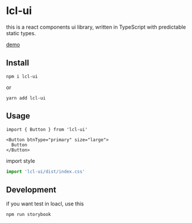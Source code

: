 # lcl-ui

this is a react components ui library, written in TypeScript with predictable static types.

[demo](https://louis61619.github.io/base-ui/?path=/story/introduction--page)

## Install

```shell
npm i lcl-ui
```

or

```shell
yarn add lcl-ui
```

## Usage

```
import { Button } from 'lcl-ui'

<Button btnType="primary" size="large">
  Button
</Button>
```

import style

```js
import 'lcl-ui/dist/index.css'
```

## Development

if you want test in loacl, use this

```shell
npm run storybook
```

